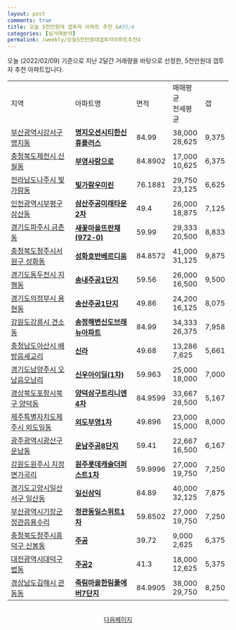 ```yaml
---
layout: post
comments: true
title: 오늘 5천만원대 갭투자 아파트 추천 &#35;4
categories: [실거래분석]
permalink: /weekly/오늘5천만원대갭투자아파트추천4
---
```


오늘 (2022/02/09) 기준으로 지난 2달간 거래량을 바탕으로 선정한,
5천만원대 갭투자 추천 아파트입니다.

<table class="sortable">
  <tr>
    <td>지역</td>
    <td>아파트명</td>
    <td>면적</td>
    <td>매매평균<br>전세평균</td>
    <td>갭</td>
  </tr>

  <tr class="item">
    <td><a href="/apt/부산광역시강서구명지동">부산광역시강서구 명지동</a></td>
    <td style="font-weight: bold;"><a href="/apt/부산광역시강서구명지동명지오션시티한신휴플러스">명지오션시티한신휴플러스</a></td>
    <td>84.99</td>
    <td>38,000<br>28,625</td>
    <td>9,375</td>
  </tr>

  <tr class="item">
    <td><a href="/apt/충청북도제천시신월동">충청북도제천시 신월동</a></td>
    <td style="font-weight: bold;"><a href="/apt/충청북도제천시신월동부영사랑으로">부영사랑으로</a></td>
    <td>84.8902</td>
    <td>17,000<br>10,625</td>
    <td>6,375</td>
  </tr>

  <tr class="item">
    <td><a href="/apt/전라남도나주시빛가람동">전라남도나주시 빛가람동</a></td>
    <td style="font-weight: bold;"><a href="/apt/전라남도나주시빛가람동빛가람우미린">빛가람우미린</a></td>
    <td>76.1881</td>
    <td>29,750<br>23,125</td>
    <td>6,625</td>
  </tr>

  <tr class="item">
    <td><a href="/apt/인천광역시부평구삼산동">인천광역시부평구 삼산동</a></td>
    <td style="font-weight: bold;"><a href="/apt/인천광역시부평구삼산동삼산주공미래타운2차">삼산주공미래타운2차</a></td>
    <td>49.4</td>
    <td>26,000<br>18,875</td>
    <td>7,125</td>
  </tr>

  <tr class="item">
    <td><a href="/apt/경기도파주시금촌동">경기도파주시 금촌동</a></td>
    <td style="font-weight: bold;"><a href="/apt/경기도파주시금촌동새꽃마을뜨란채(972-0)">새꽃마을뜨란채(972-0)</a></td>
    <td>59.99</td>
    <td>29,333<br>20,500</td>
    <td>8,833</td>
  </tr>

  <tr class="item">
    <td><a href="/apt/충청북도청주시서원구성화동">충청북도청주시서원구 성화동</a></td>
    <td style="font-weight: bold;"><a href="/apt/충청북도청주시서원구성화동성화호반베르디움">성화호반베르디움</a></td>
    <td>84.8572</td>
    <td>41,000<br>31,125</td>
    <td>9,875</td>
  </tr>

  <tr class="item">
    <td><a href="/apt/경기도동두천시지행동">경기도동두천시 지행동</a></td>
    <td style="font-weight: bold;"><a href="/apt/경기도동두천시지행동송내주공1단지">송내주공1단지</a></td>
    <td>59.56</td>
    <td>26,000<br>16,500</td>
    <td>9,500</td>
  </tr>

  <tr class="item">
    <td><a href="/apt/경기도의정부시용현동">경기도의정부시 용현동</a></td>
    <td style="font-weight: bold;"><a href="/apt/경기도의정부시용현동송산주공1단지">송산주공1단지</a></td>
    <td>49.86</td>
    <td>24,200<br>16,125</td>
    <td>8,075</td>
  </tr>

  <tr class="item">
    <td><a href="/apt/강원도강릉시견소동">강원도강릉시 견소동</a></td>
    <td style="font-weight: bold;"><a href="/apt/강원도강릉시견소동송정해변신도브래뉴아파트">송정해변신도브래뉴아파트</a></td>
    <td>84.99</td>
    <td>34,333<br>26,375</td>
    <td>7,958</td>
  </tr>

  <tr class="item">
    <td><a href="/apt/충청남도아산시배방읍세교리">충청남도아산시 배방읍세교리</a></td>
    <td style="font-weight: bold;"><a href="/apt/충청남도아산시배방읍세교리신라">신라</a></td>
    <td>49.68</td>
    <td>13,286<br>7,625</td>
    <td>5,661</td>
  </tr>

  <tr class="item">
    <td><a href="/apt/경기도남양주시오남읍오남리">경기도남양주시 오남읍오남리</a></td>
    <td style="font-weight: bold;"><a href="/apt/경기도남양주시오남읍오남리신우아이딜(1차)">신우아이딜(1차)</a></td>
    <td>59.963</td>
    <td>25,000<br>18,000</td>
    <td>7,000</td>
  </tr>

  <tr class="item">
    <td><a href="/apt/경상북도포항시북구양덕동">경상북도포항시북구 양덕동</a></td>
    <td style="font-weight: bold;"><a href="/apt/경상북도포항시북구양덕동양덕삼구트리니엔4차">양덕삼구트리니엔4차</a></td>
    <td>84.9599</td>
    <td>33,667<br>28,500</td>
    <td>5,167</td>
  </tr>

  <tr class="item">
    <td><a href="/apt/제주특별자치도제주시외도일동">제주특별자치도제주시 외도일동</a></td>
    <td style="font-weight: bold;"><a href="/apt/제주특별자치도제주시외도일동외도부영1차">외도부영1차</a></td>
    <td>49.896</td>
    <td>23,000<br>15,000</td>
    <td>8,000</td>
  </tr>

  <tr class="item">
    <td><a href="/apt/광주광역시광산구운남동">광주광역시광산구 운남동</a></td>
    <td style="font-weight: bold;"><a href="/apt/광주광역시광산구운남동운남주공8단지">운남주공8단지</a></td>
    <td>59.41</td>
    <td>22,667<br>16,500</td>
    <td>6,167</td>
  </tr>

  <tr class="item">
    <td><a href="/apt/강원도원주시지정면가곡리">강원도원주시 지정면가곡리</a></td>
    <td style="font-weight: bold;"><a href="/apt/강원도원주시지정면가곡리원주롯데캐슬더퍼스트1차">원주롯데캐슬더퍼스트1차</a></td>
    <td>59.9996</td>
    <td>27,000<br>19,750</td>
    <td>7,250</td>
  </tr>

  <tr class="item">
    <td><a href="/apt/경기도고양시일산서구일산동">경기도고양시일산서구 일산동</a></td>
    <td style="font-weight: bold;"><a href="/apt/경기도고양시일산서구일산동일신삼익">일신삼익</a></td>
    <td>84.89</td>
    <td>40,000<br>32,125</td>
    <td>7,875</td>
  </tr>

  <tr class="item">
    <td><a href="/apt/부산광역시기장군정관읍용수리">부산광역시기장군 정관읍용수리</a></td>
    <td style="font-weight: bold;"><a href="/apt/부산광역시기장군정관읍용수리정관동일스위트1차">정관동일스위트1차</a></td>
    <td>59.6502</td>
    <td>27,000<br>19,750</td>
    <td>7,250</td>
  </tr>

  <tr class="item">
    <td><a href="/apt/충청북도청주시흥덕구신봉동">충청북도청주시흥덕구 신봉동</a></td>
    <td style="font-weight: bold;"><a href="/apt/충청북도청주시흥덕구신봉동주공">주공</a></td>
    <td>39.72</td>
    <td>9,000<br>2,625</td>
    <td>6,375</td>
  </tr>

  <tr class="item">
    <td><a href="/apt/대전광역시대덕구법동">대전광역시대덕구 법동</a></td>
    <td style="font-weight: bold;"><a href="/apt/대전광역시대덕구법동주공2">주공2</a></td>
    <td>41.3</td>
    <td>18,000<br>12,625</td>
    <td>5,375</td>
  </tr>

  <tr class="item">
    <td><a href="/apt/경상남도김해시관동동">경상남도김해시 관동동</a></td>
    <td style="font-weight: bold;"><a href="/apt/경상남도김해시관동동죽림마을한림풀에버7단지">죽림마을한림풀에버7단지</a></td>
    <td>84.9905</td>
    <td>38,000<br>29,750</td>
    <td>8,250</td>
  </tr>

  <tr>
      <script async src="https://pagead2.googlesyndication.com/pagead/js/adsbygoogle.js?client=ca-pub-3485438051770037"
          crossorigin="anonymous"></script>
      <ins class="adsbygoogle"
          style="display:block"
          data-ad-format="fluid"
          data-ad-layout-key="-fb+5w+4e-db+86"
          data-ad-client="ca-pub-3485438051770037"
          data-ad-slot="1827090281"></ins>
      <script>
          (adsbygoogle = window.adsbygoogle || []).push({});
      </script>
  </tr>

</table>
<br>
<center><a href="/weekly/오늘5천만원대갭투자아파트추천5">다음페이지</a></center>
<br><br>
